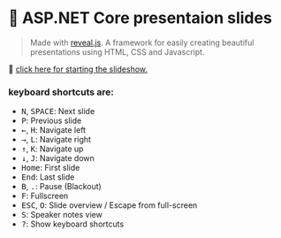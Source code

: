 # :speech_balloon: ASP.NET Core presentaion slides

> Made with [reveal.js](https://github.com/hakimel/reveal.js/).
A framework for easily creating beautiful presentations using HTML, CSS and Javascript.


:movie_camera: [click here for starting the slideshow.](https://ashkan-rmk.github.io/asp-net-presentation)

### keyboard shortcuts are:

- <kbd>N</kbd>, <kbd>SPACE</kbd>:	Next slide
- <kbd>P</kbd>: Previous slide
- <kbd>←</kbd>, <kbd>H</kbd>: Navigate left
- <kbd>→</kbd>, <kbd>L</kbd>: Navigate right
- <kbd>↑</kbd>, <kbd>K</kbd>: Navigate up
- <kbd>↓</kbd>, <kbd>J</kbd>: Navigate down
- <kbd>Home</kbd>: First slide
- <kbd>End</kbd>: Last slide
- <kbd>B</kbd>, <kbd>.</kbd>: Pause (Blackout)
- <kbd>F</kbd>: Fullscreen
- <kbd>ESC</kbd>, <kbd>O</kbd>: Slide overview / Escape from full-screen
- <kbd>S</kbd>: Speaker notes view
- <kbd>?</kbd>: Show keyboard shortcuts
